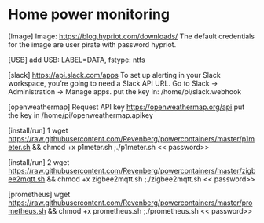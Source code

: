 # Home power monitoring

[Image]
Image: https://blog.hypriot.com/downloads/
The default credentials for the image are user pirate with password hypriot.

[USB]
add USB: LABEL=DATA, fstype: ntfs

[slack]
https://api.slack.com/apps
To set up alerting in your Slack workspace, you’re going to need a Slack API URL. Go to Slack -> Administration -> Manage apps.
put the key in: /home/pi/slack.webhook

[openweathermap]
Request API key https://openweathermap.org/api 
put the key in /home/pi/openweathermap.apikey

[install/run] 1
wget https://raw.githubusercontent.com/Revenberg/powercontainers/master/p1meter.sh && chmod +x p1meter.sh ;./p1meter.sh << password>>

[install/run] 2
wget https://raw.githubusercontent.com/Revenberg/powercontainers/master/zigbee2mqtt.sh && chmod +x zigbee2mqtt.sh ;./zigbee2mqtt.sh << password>>

[prometheus]
wget https://raw.githubusercontent.com/Revenberg/powercontainers/master/prometheus.sh && chmod +x prometheus.sh ;./prometheus.sh << password>>
